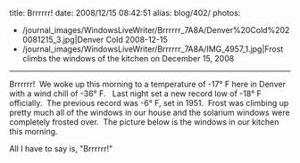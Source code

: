 title: Brrrrrr!
date: 2008/12/15 08:42:51
alias: blog/402/
photos:
- /journal_images/WindowsLiveWriter/Brrrrrr_7A8A/Denver%20Cold%2020081215_3.jpg|Denver Cold 2008-12-15
- /journal_images/WindowsLiveWriter/Brrrrrr_7A8A/IMG_4957_1.jpg|Frost climbs the windows of the kitchen on December 15, 2008
---
Brrrrrr!  We woke up this morning to a temperature of -17° F here in Denver with a wind chill of -36° F.   Last night set a new record low of -18° F officially.  The previous record was -6° F, set in 1951.  Frost was climbing up pretty much all of the windows in our house and the solarium windows were completely frosted over.  The picture below is the windows in our kitchen this morning.

All I have to say is, "Brrrrrr!"
